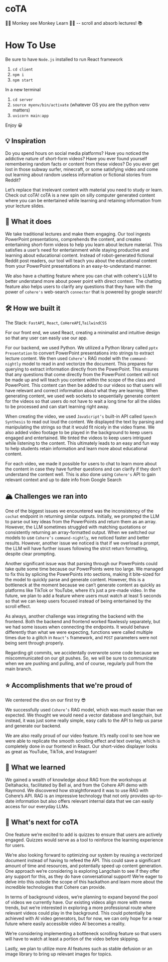 # coTA

🐒👀 Monkey see Monkey Learn 🙉🧠 -- scroll and absorb lectures! 📚

# How To Use

Be sure to have `Node.js` installed to run React framework

1. `cd client`
2. `npm i`
3. `npm start`

In a new terminal

1. `cd server`
2. `source myenv/bin/activate` (whatever OS you are the python venv matters)
3. `uvicorn main:app`

Enjoy 😀

## 💡 Inspiration

Do you spend hours on social media platforms? Have you noticed the addictive nature of short-form videos? Have you ever found yourself remembering random facts or content from these videos? Do you ever get lost in those subway surfer, minecraft, or some satisfying video and come out learning about random useless information or fictional stories from Reddit?

Let’s replace that irrelevant content with material you need to study or learn. Check out coTA! coTA is a new spin on silly computer generated content where you can be entertained while learning and retaining information from your lecture slides.

## 🤔 What it does

We take traditional lectures and make them engaging. Our tool ingests PowerPoint presentations, comprehends the content, and creates entertaining short-form videos to help you learn about lecture material. This satisfies a user’s need for entertainment while staying productive and learning about educational content. Instead of robot-generated fictional Reddit post readers, our tool will teach you about the educational content from your PowerPoint presentations in an easy-to-understand manner.

We also have a chatting feature where you can chat with cohere's LLM to better understand more about power point with direct context. The chatting feature also helps users to clarify any questions that they have with the power of `cohere's` web-search `connector` that is powered by google search!

## 🛠️ How we built it

The Stack: `FastAPI`, `React`, `CoHereAPI`,`TailwindCSS`

For our front end, we used React, creating a minimalist and intuitive design so that any user can easily use our app.

For our backend, we used Python. We utilized a Python library called `pptx Presentation` to convert PowerPoint presentations into strings to extract lecture content. We then used `Cohere’s` RAG model with the `command-nightly` model to read in and vectorize the document. This prepares for querying to extract information directly from the PowerPoint. This ensures that any questions that come directly from the PowerPoint content will not be made up and will teach you content within the scope of the class and PowerPoint. This content can then be added to our videos so that users will have relevant and correct information about what they are learning. When generating content, we used web sockets to sequentially generate content for the videos so that users do not have to wait a long time for all the slides to be processed and can start learning right away.

When creating the video, we used `JavaScript’s` built-in API called `Speech Synthesis` to read out loud the content. We displayed the text by parsing and manipulating the strings so that it would fit nicely in the video frame. We also added video footage to be played in the background to keep users engaged and entertained. We tinted the videos to keep users intrigued while listening to the content. This ultimately leads to an easy and fun way to help students retain information and learn more about educational content.

For each video, we made it possible for users to chat to learn more about the content in case they have further questions and can clarify if they don’t understand the content well. This is also done using `Cohere's` API to gain relevant context and up to date info from Google Search

## 🏔️ Challenges we ran into

One of the biggest issues we encountered was the inconsistency of the `cochat` endpoint in returning similar outputs. Initially, we prompted the LLM to parse out key ideas from the PowerPoints and return them as an array. However, the LLM sometimes struggled with matching quotations or consistently returning an array-formatted output. When we switched our models to use `Cohere’s` `command-nightly`, we noticed faster and better results. However, another issue we noticed is that if we overload a prompt, the LLM will have further issues following the strict return formatting, despite clear prompting.

Another significant issue was that parsing through our PowerPoints could take quite some time because our PowerPoints were too large. We managed to fix this by splicing the PowerPoints into sections, making it bite-sized for the model to quickly parse and generate content. However, this is a bottleneck at the moment because we can’t generate content as quickly as platforms like TikTok or YouTube, where it’s just a pre-made video. In the future, we plan to add a feature where users must watch at least 5 seconds so that we can keep users focused instead of being entertained by the scroll effect.

As always, another challenge was integrating the backend with the frontend. Both the backend and frontend worked flawlessly separately, but we had some issues when connecting the endpoints. It would behave differently than what we were expecting, functions were called multiple times due to a glitch in `React’s` framework, and `POST` parameters were not being sent through properly.

Regarding git commits, we accidentally overwrote some code because we miscommunicated on our git pushes. So, we will be sure to communicate when we are pushing and pulling, and of course, regularly pull from the main branch.

## ⭐ Accomplishments that we're proud of

We centered the divs on our first try 😎

We successfully used `Cohere’s` RAG model, which was much easier than we expected. We thought we would need a vector database and langchain, but instead, it was just some really simple, easy calls to the API to help us parse and generate our backend.

We are also really proud of our video feature. It’s really cool to see how we were able to replicate the smooth scrolling effect and text overlay, which is completely done in our frontend in React. Our short-video displayer looks as great as YouTube, TikTok, and Instagram!

## 🧠 What we learned

We gained a wealth of knowledge about RAG from the workshops at Deltahacks, facilitated by Bell ai, and from the Cohere API demo with Raymond. We discovered how straightforward it was to use RAG with Cohere’s API. RAG is an impressive technology that not only provides up-to-date information but also offers relevant internal data that we can easily access for our everyday LLMs.

## 🔮 What's next for coTA

One feature we’re excited to add is quizzes to ensure that users are actively engaged. Quizzes would serve as a tool to reinforce the learning experience for users.

We’re also looking forward to optimizing our system by reusing a vectorized document instead of having to refeed the API. This could save a significant amount of time and resources, and potentially speed up content generation. One approach we’re considering is exploring Langchain to see if they offer any support for this, as they do have conversational support! We’re eager to delve into this outside the scope of this hackathon and learn more about the incredible technologies that Cohere can provide.

In terms of background videos, we’re planning to expand beyond the pool of videos we currently have. Our existing videos align more with meme trends, but we’re interested in exploring a more professional route where relevant videos could play in the background. This could potentially be achieved with AI video generators, but for now, we can only hope for a near future where easily accessible video AI becomes a reality.

We’re considering implementing a bottleneck scrolling feature so that users will have to watch at least a portion of the video before skipping.

Lastly, we plan to utilize more AI features such as stable defusion or an image library to bring up relevant images for topics.
